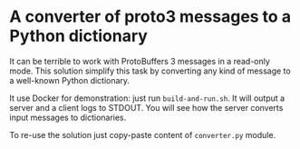 # A converter of proto3 messages to a Python dictionary

It can be terrible to work with ProtoBuffers 3 messages in a read-only mode. This solution simplify
this task by converting any kind of message to a well-known Python dictionary.

It use Docker for demonstration: just run `build-and-run.sh`. It will output a server and a client
logs to STDOUT. You will see how the server converts input messages to dictionaries.

To re-use the solution just copy-paste content of `converter.py` module.
